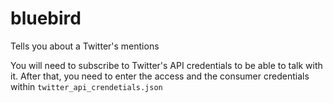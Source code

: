 # bluebird
Tells you about a Twitter's mentions

You will need to subscribe to Twitter's API credentials to be able to talk with it. 
After that, you need to enter the access and the consumer credentials within ```twitter_api_crendetials.json```
